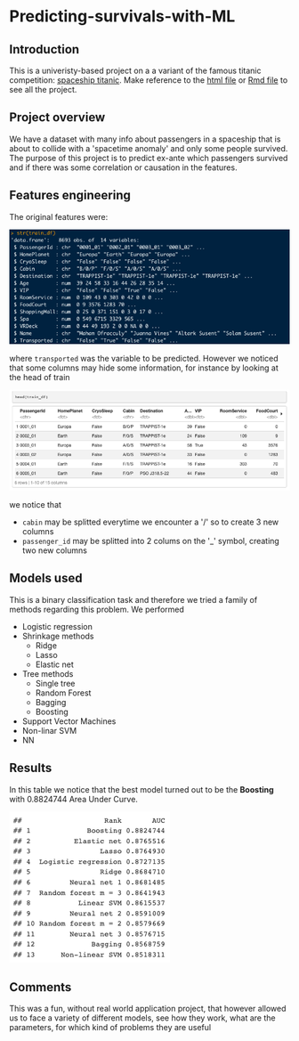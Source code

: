 # Predicting-survivals-with-ML

## Introduction
This is a univeristy-based project on a a variant of the famous titanic competition: [spaceship titanic](https://www.kaggle.com/c/spaceship-titanic). Make reference to the [html file](https://github.com/manuelrech/predicting-survivals-with-ML/blob/main/spaceship_titanic_ML.html) or [Rmd file](https://github.com/manuelrech/predicting-survivals-with-ML/blob/main/spaceship_titanic_ML.Rmd) to see all the project.

## Project overview
We have a dataset with many info about passengers in a spaceship that is about to collide with a 'spacetime anomaly' and only some people survived. The purpose of this project is to predict ex-ante which passengers survived and if there was some correlation or causation in the features.

## Features engineering
The original features were:

![alt text](https://github.com/manuelrech/predicting-survivals-with-ML/blob/main/images/str_train_df.png)

where `transported` was the variable to be predicted.
However we noticed that some columns may hide some information, for instance by looking at the head of train

![alt text](https://github.com/manuelrech/predicting-survivals-with-ML/blob/main/images/head_train_df.png)

we notice that 
- `cabin` may be splitted everytime we encounter a '/' so to create 3 new columns
- `passenger_id` may be splitted into 2 colums on the '_' symbol, creating two new columns 

## Models used
This is a binary classification task and therefore we tried a family of methods regarding this problem. We performed 
- Logistic regression
- Shrinkage methods
  - Ridge
  - Lasso
  - Elastic net
- Tree methods
  - Single tree
  - Random Forest
  - Bagging
  - Boosting
- Support Vector Machines
- Non-linar SVM
- NN

## Results
In this table we notice that the best model turned out to be the **Boosting** with 0.8824744 Area Under Curve. 

![alt text](https://github.com/manuelrech/predicting-survivals-with-ML/blob/main/images/results_analysis.png)

## Comments
This was a fun, without real world application project, that however allowed us to face a variety of different models, see how they work, what are the parameters, for which kind of problems they are useful 

 



